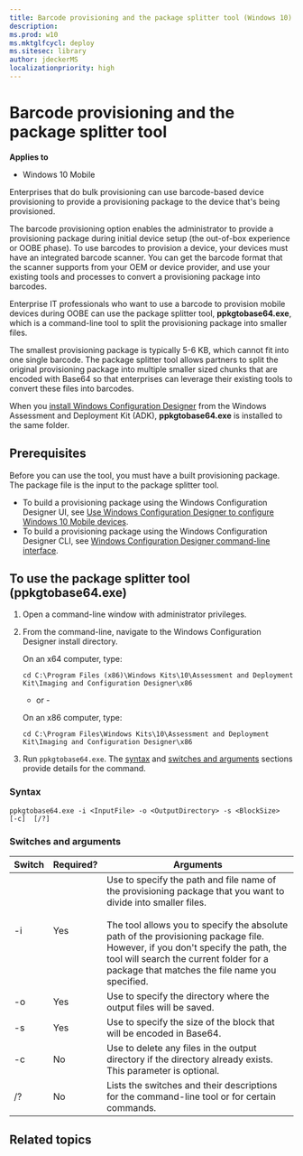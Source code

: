 ```yaml
---
title: Barcode provisioning and the package splitter tool (Windows 10)
description: 
ms.prod: w10
ms.mktglfcycl: deploy
ms.sitesec: library
author: jdeckerMS
localizationpriority: high
---
```


# Barcode provisioning and  the package splitter tool


**Applies to**

- Windows 10 Mobile

Enterprises that do bulk provisioning can use barcode-based device provisioning to provide a provisioning package to the device that's being provisioned. 

The barcode provisioning option enables the administrator to provide a provisioning package during initial device setup (the out-of-box experience or OOBE phase). To use barcodes to provision a device, your devices must have an integrated barcode scanner. You can get the barcode format that the scanner supports from your OEM or device provider, and use your existing tools and processes to convert a provisioning package into barcodes.

Enterprise IT professionals who want to use a barcode to provision mobile devices during OOBE can use the package splitter tool, **ppkgtobase64.exe**, which is a command-line tool to split the provisioning package into smaller files.

The smallest provisioning package is typically 5-6 KB, which cannot fit into one single barcode. The package splitter tool allows partners to split the original provisioning package into multiple smaller sized chunks that are encoded with Base64 so that enterprises can leverage their existing tools to convert these files into barcodes.

When you [install Windows Configuration Designer](../provisioning-packages/provisioning-install-icd.md) from the Windows Assessment and Deployment Kit (ADK), **ppkgtobase64.exe** is installed to the same folder.

## Prerequisites

Before you can use the tool, you must have a built provisioning package. The package file is the input to the package splitter tool.

- To build a provisioning package using the Windows Configuration Designer UI, see [Use Windows Configuration Designer to configure Windows 10 Mobile devices](provisioning-configure-mobile.md). 
- To build a provisioning package using the Windows Configuration Designer CLI, see [Windows Configuration Designer command-line interface](../provisioning-packages/provisioning-command-line.md).

## To use the package splitter tool (ppkgtobase64.exe)

1. Open a command-line window with administrator privileges.


2. From the command-line, navigate to the Windows Configuration Designer install directory.

    On an x64 computer, type:
    ```
    cd C:\Program Files (x86)\Windows Kits\10\Assessment and Deployment Kit\Imaging and Configuration Designer\x86
    ```

    - or -

    On an x86 computer, type:
    
    ```
    cd C:\Program Files\Windows Kits\10\Assessment and Deployment Kit\Imaging and Configuration Designer\x86
    ```

3. Run `ppkgtobase64.exe`. The [syntax](#syntax) and [switches and arguments](#switches-and-arguments) sections provide details for the command.


### Syntax

```
ppkgtobase64.exe -i <InputFile> -o <OutputDirectory> -s <BlockSize>  [-c]  [/?]  
```

### Switches and arguments

| Switch | Required? | Arguments |
| --- | --- | --- |
| -i | Yes | Use to specify the path and file name of the provisioning package that you want to divide into smaller files.</br></br>The tool allows you to specify the absolute path of the provisioning package file. However, if you don't specify the path, the tool will search the current folder for a package that matches the file name you specified. |
| -o | Yes | Use to specify the directory where the output files will be saved. |
| -s | Yes | Use to specify the size of the block that will be encoded in Base64. |
| -c | No | Use to delete any files in the output directory if the directory already exists. This parameter is optional. |
| /? | No | Lists the switches and their descriptions for the command-line tool or for certain commands. |
 




## Related topics


 

 






